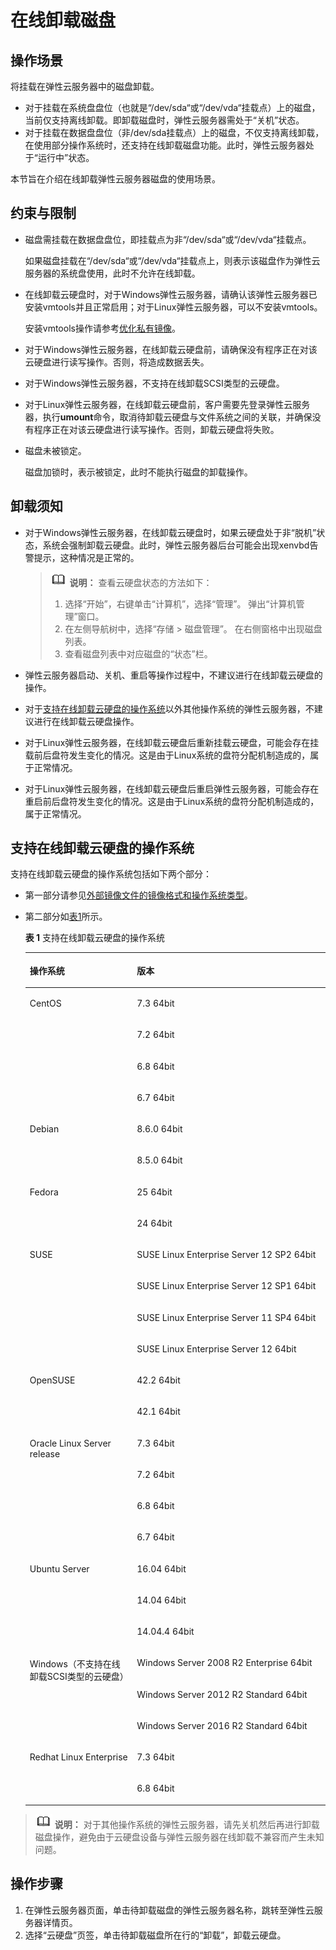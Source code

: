 # 在线卸载磁盘<a name="ZH-CN_TOPIC_0036046828"></a>

## 操作场景<a name="section15787511144344"></a>

将挂载在弹性云服务器中的磁盘卸载。

-   对于挂载在系统盘盘位（也就是“/dev/sda“或“/dev/vda“挂载点）上的磁盘，当前仅支持离线卸载。即卸载磁盘时，弹性云服务器需处于“关机”状态。
-   对于挂载在数据盘盘位（非/dev/sda挂载点）上的磁盘，不仅支持离线卸载，在使用部分操作系统时，还支持在线卸载磁盘功能。此时，弹性云服务器处于“运行中”状态。

本节旨在介绍在线卸载弹性云服务器磁盘的使用场景。

## 约束与限制<a name="section34475334143121"></a>

-   磁盘需挂载在数据盘盘位，即挂载点为非“/dev/sda“或“/dev/vda“挂载点。

    如果磁盘挂载在“/dev/sda“或“/dev/vda“挂载点上，则表示该磁盘作为弹性云服务器的系统盘使用，此时不允许在线卸载。

-   在线卸载云硬盘时，对于Windows弹性云服务器，请确认该弹性云服务器已安装vmtools并且正常启用；对于Linux弹性云服务器，可以不安装vmtools。

    安装vmtools操作请参考[优化私有镜像](https://support.huaweicloud.com/usermanual-ims/zh-cn_topic_0047501112.html)。

-   对于Windows弹性云服务器，在线卸载云硬盘前，请确保没有程序正在对该云硬盘进行读写操作。否则，将造成数据丢失。
-   对于Windows弹性云服务器，不支持在线卸载SCSI类型的云硬盘。

-   对于Linux弹性云服务器，在线卸载云硬盘前，客户需要先登录弹性云服务器，执行**umount**命令，取消待卸载云硬盘与文件系统之间的关联，并确保没有程序正在对该云硬盘进行读写操作。否则，卸载云硬盘将失败。
-   磁盘未被锁定。

    磁盘加锁时，表示被锁定，此时不能执行磁盘的卸载操作。


## 卸载须知<a name="section58087347152725"></a>

-   对于Windows弹性云服务器，在线卸载云硬盘时，如果云硬盘处于非“脱机”状态，系统会强制卸载云硬盘。此时，弹性云服务器后台可能会出现xenvbd告警提示，这种情况是正常的。

    >![](public_sys-resources/icon-note.gif) **说明：** 
    >查看云硬盘状态的方法如下：
    >1.  选择“开始”，右键单击“计算机”，选择“管理”。
    >    弹出“计算机管理”窗口。
    >2.  在左侧导航树中，选择“存储 \> 磁盘管理”。
    >    在右侧窗格中出现磁盘列表。
    >3.  查看磁盘列表中对应磁盘的“状态”栏。

-   弹性云服务器启动、关机、重启等操作过程中，不建议进行在线卸载云硬盘的操作。
-   对于[支持在线卸载云硬盘的操作系统](#section21417196143518)以外其他操作系统的弹性云服务器，不建议进行在线卸载云硬盘操作。
-   对于Linux弹性云服务器，在线卸载云硬盘后重新挂载云硬盘，可能会存在挂载前后盘符发生变化的情况。这是由于Linux系统的盘符分配机制造成的，属于正常情况。
-   对于Linux弹性云服务器，在线卸载云硬盘后重启弹性云服务器，可能会存在重启前后盘符发生变化的情况。这是由于Linux系统的盘符分配机制造成的，属于正常情况。

## 支持在线卸载云硬盘的操作系统<a name="section21417196143518"></a>

支持在线卸载云硬盘的操作系统包括如下两个部分：

-   第一部分请参见[外部镜像文件的镜像格式和操作系统类型](https://support.huaweicloud.com/productdesc-ims/zh-cn_topic_0030713143.html)。
-   第二部分如[表1](#table9271324195455)所示。

    **表 1**  支持在线卸载云硬盘的操作系统

    <a name="table9271324195455"></a>
    <table><thead align="left"><tr id="row29095028195455"><th class="cellrowborder" valign="top" width="35.709999999999994%" id="mcps1.2.3.1.1"><p id="p3874810195455"><a name="p3874810195455"></a><a name="p3874810195455"></a>操作系统</p>
    </th>
    <th class="cellrowborder" valign="top" width="64.29%" id="mcps1.2.3.1.2"><p id="p45424225195455"><a name="p45424225195455"></a><a name="p45424225195455"></a>版本</p>
    </th>
    </tr>
    </thead>
    <tbody><tr id="row6164841195455"><td class="cellrowborder" rowspan="4" valign="top" width="35.709999999999994%" headers="mcps1.2.3.1.1 "><p id="p29590097195455"><a name="p29590097195455"></a><a name="p29590097195455"></a>CentOS</p>
    </td>
    <td class="cellrowborder" valign="top" width="64.29%" headers="mcps1.2.3.1.2 "><p id="p47987633195455"><a name="p47987633195455"></a><a name="p47987633195455"></a>7.3 64bit</p>
    </td>
    </tr>
    <tr id="row29235518195455"><td class="cellrowborder" valign="top" headers="mcps1.2.3.1.1 "><p id="p17103579195455"><a name="p17103579195455"></a><a name="p17103579195455"></a>7.2 64bit</p>
    </td>
    </tr>
    <tr id="row19714485195455"><td class="cellrowborder" valign="top" headers="mcps1.2.3.1.1 "><p id="p27960603195455"><a name="p27960603195455"></a><a name="p27960603195455"></a>6.8 64bit</p>
    </td>
    </tr>
    <tr id="row50318836195455"><td class="cellrowborder" valign="top" headers="mcps1.2.3.1.1 "><p id="p33382838195455"><a name="p33382838195455"></a><a name="p33382838195455"></a>6.7 64bit</p>
    </td>
    </tr>
    <tr id="row32010086195455"><td class="cellrowborder" rowspan="2" valign="top" width="35.709999999999994%" headers="mcps1.2.3.1.1 "><p id="p42680203195455"><a name="p42680203195455"></a><a name="p42680203195455"></a>Debian</p>
    </td>
    <td class="cellrowborder" valign="top" width="64.29%" headers="mcps1.2.3.1.2 "><p id="p34544441195455"><a name="p34544441195455"></a><a name="p34544441195455"></a>8.6.0 64bit</p>
    </td>
    </tr>
    <tr id="row42464514195455"><td class="cellrowborder" valign="top" headers="mcps1.2.3.1.1 "><p id="p40785593195455"><a name="p40785593195455"></a><a name="p40785593195455"></a>8.5.0 64bit</p>
    </td>
    </tr>
    <tr id="row31526020195455"><td class="cellrowborder" rowspan="2" valign="top" width="35.709999999999994%" headers="mcps1.2.3.1.1 "><p id="p3470819195455"><a name="p3470819195455"></a><a name="p3470819195455"></a>Fedora</p>
    </td>
    <td class="cellrowborder" valign="top" width="64.29%" headers="mcps1.2.3.1.2 "><p id="p12700947195455"><a name="p12700947195455"></a><a name="p12700947195455"></a>25 64bit</p>
    </td>
    </tr>
    <tr id="row7771181195618"><td class="cellrowborder" valign="top" headers="mcps1.2.3.1.1 "><p id="p28046932195618"><a name="p28046932195618"></a><a name="p28046932195618"></a>24 64bit</p>
    </td>
    </tr>
    <tr id="row48634140195618"><td class="cellrowborder" rowspan="4" valign="top" width="35.709999999999994%" headers="mcps1.2.3.1.1 "><p id="p35054084195618"><a name="p35054084195618"></a><a name="p35054084195618"></a>SUSE</p>
    </td>
    <td class="cellrowborder" valign="top" width="64.29%" headers="mcps1.2.3.1.2 "><p id="p20808552195618"><a name="p20808552195618"></a><a name="p20808552195618"></a>SUSE Linux Enterprise Server 12 SP2 64bit</p>
    </td>
    </tr>
    <tr id="row56745994195618"><td class="cellrowborder" valign="top" headers="mcps1.2.3.1.1 "><p id="p28769574195618"><a name="p28769574195618"></a><a name="p28769574195618"></a>SUSE Linux Enterprise Server 12 SP1 64bit</p>
    </td>
    </tr>
    <tr id="row53117304195618"><td class="cellrowborder" valign="top" headers="mcps1.2.3.1.1 "><p id="p700567195618"><a name="p700567195618"></a><a name="p700567195618"></a>SUSE Linux Enterprise Server 11 SP4 64bit</p>
    </td>
    </tr>
    <tr id="row1719114311319"><td class="cellrowborder" valign="top" headers="mcps1.2.3.1.1 "><p id="p5009498811319"><a name="p5009498811319"></a><a name="p5009498811319"></a>SUSE Linux Enterprise Server 12 64bit</p>
    </td>
    </tr>
    <tr id="row588467195618"><td class="cellrowborder" rowspan="2" valign="top" width="35.709999999999994%" headers="mcps1.2.3.1.1 "><p id="p5296204195618"><a name="p5296204195618"></a><a name="p5296204195618"></a>OpenSUSE</p>
    </td>
    <td class="cellrowborder" valign="top" width="64.29%" headers="mcps1.2.3.1.2 "><p id="p26339408195618"><a name="p26339408195618"></a><a name="p26339408195618"></a>42.2 64bit</p>
    </td>
    </tr>
    <tr id="row14494860195618"><td class="cellrowborder" valign="top" headers="mcps1.2.3.1.1 "><p id="p30661931195618"><a name="p30661931195618"></a><a name="p30661931195618"></a>42.1 64bit</p>
    </td>
    </tr>
    <tr id="row48454688195618"><td class="cellrowborder" rowspan="4" valign="top" width="35.709999999999994%" headers="mcps1.2.3.1.1 "><p id="p33439014195618"><a name="p33439014195618"></a><a name="p33439014195618"></a>Oracle Linux Server release</p>
    </td>
    <td class="cellrowborder" valign="top" width="64.29%" headers="mcps1.2.3.1.2 "><p id="p24205579195618"><a name="p24205579195618"></a><a name="p24205579195618"></a>7.3 64bit</p>
    </td>
    </tr>
    <tr id="row44683344195810"><td class="cellrowborder" valign="top" headers="mcps1.2.3.1.1 "><p id="p26359341195810"><a name="p26359341195810"></a><a name="p26359341195810"></a>7.2 64bit</p>
    </td>
    </tr>
    <tr id="row6869729195810"><td class="cellrowborder" valign="top" headers="mcps1.2.3.1.1 "><p id="p41976870195810"><a name="p41976870195810"></a><a name="p41976870195810"></a>6.8 64bit</p>
    </td>
    </tr>
    <tr id="row49642196195810"><td class="cellrowborder" valign="top" headers="mcps1.2.3.1.1 "><p id="p17483405195810"><a name="p17483405195810"></a><a name="p17483405195810"></a>6.7 64bit</p>
    </td>
    </tr>
    <tr id="row28948492195810"><td class="cellrowborder" rowspan="3" valign="top" width="35.709999999999994%" headers="mcps1.2.3.1.1 "><p id="p59209837195810"><a name="p59209837195810"></a><a name="p59209837195810"></a>Ubuntu Server</p>
    </td>
    <td class="cellrowborder" valign="top" width="64.29%" headers="mcps1.2.3.1.2 "><p id="p31267532195810"><a name="p31267532195810"></a><a name="p31267532195810"></a>16.04 64bit</p>
    </td>
    </tr>
    <tr id="row66691124195810"><td class="cellrowborder" valign="top" headers="mcps1.2.3.1.1 "><p id="p31012055195810"><a name="p31012055195810"></a><a name="p31012055195810"></a>14.04 64bit</p>
    </td>
    </tr>
    <tr id="row29984127195810"><td class="cellrowborder" valign="top" headers="mcps1.2.3.1.1 "><p id="p48048103195810"><a name="p48048103195810"></a><a name="p48048103195810"></a>14.04.4 64bit</p>
    </td>
    </tr>
    <tr id="row58019688195810"><td class="cellrowborder" rowspan="3" valign="top" width="35.709999999999994%" headers="mcps1.2.3.1.1 "><p id="p52415150195810"><a name="p52415150195810"></a><a name="p52415150195810"></a>Windows（不支持在线卸载SCSI类型的云硬盘）</p>
    </td>
    <td class="cellrowborder" valign="top" width="64.29%" headers="mcps1.2.3.1.2 "><p id="p17768768195810"><a name="p17768768195810"></a><a name="p17768768195810"></a>Windows Server 2008 R2 Enterprise 64bit</p>
    </td>
    </tr>
    <tr id="row17974643195810"><td class="cellrowborder" valign="top" headers="mcps1.2.3.1.1 "><p id="p17286382195810"><a name="p17286382195810"></a><a name="p17286382195810"></a>Windows Server 2012 R2 Standard 64bit</p>
    </td>
    </tr>
    <tr id="row5831657195810"><td class="cellrowborder" valign="top" headers="mcps1.2.3.1.1 "><p id="p23420035195810"><a name="p23420035195810"></a><a name="p23420035195810"></a>Windows Server 2016 R2 Standard 64bit</p>
    </td>
    </tr>
    <tr id="row24482463195810"><td class="cellrowborder" rowspan="2" valign="top" width="35.709999999999994%" headers="mcps1.2.3.1.1 "><p id="p19015578195810"><a name="p19015578195810"></a><a name="p19015578195810"></a>Redhat Linux Enterprise</p>
    </td>
    <td class="cellrowborder" valign="top" width="64.29%" headers="mcps1.2.3.1.2 "><p id="p63866841195810"><a name="p63866841195810"></a><a name="p63866841195810"></a>7.3 64bit</p>
    </td>
    </tr>
    <tr id="row39384495195810"><td class="cellrowborder" valign="top" headers="mcps1.2.3.1.1 "><p id="p55812053195810"><a name="p55812053195810"></a><a name="p55812053195810"></a>6.8 64bit</p>
    </td>
    </tr>
    </tbody>
    </table>


>![](public_sys-resources/icon-note.gif) **说明：** 
>对于其他操作系统的弹性云服务器，请先关机然后再进行卸载磁盘操作，避免由于云硬盘设备与弹性云服务器在线卸载不兼容而产生未知问题。

## 操作步骤<a name="section4606494215457"></a>

1.  在弹性云服务器页面，单击待卸载磁盘的弹性云服务器名称，跳转至弹性云服务器详情页。
2.  选择“云硬盘”页签，单击待卸载磁盘所在行的“卸载”，卸载云硬盘。

